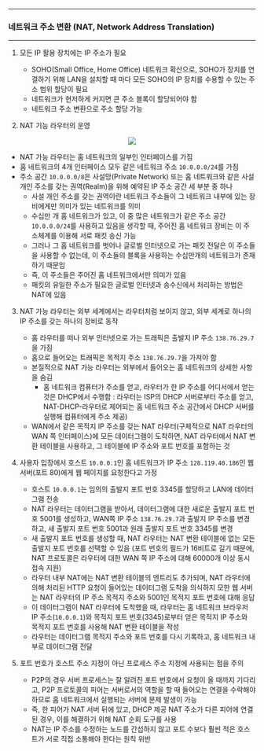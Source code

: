 -----
### 네트워크 주소 변환 (NAT, Network Address Translation)
-----
1. 모든 IP 활용 장치에는 IP 주소가 필요
   - SOHO(Small Office, Home Office) 네트워크 확산으로, SOHO가 장치를 연결하기 위해 LAN을 설치할 때 마다 모든 SOHO의 IP 장치를 수용할 수 있는 주소 범위 할당이 필요
   - 네트워크가 현저하게 커지면 큰 주소 블록이 할당되어야 함
   - 네트워크 주소 변환으로 주소 할당 가능

2. NAT 기능 라우터의 운영
<div align="center">
<img src="https://github.com/user-attachments/assets/fb7608df-9e07-4ac2-a629-fd620aa2af0d">
</div>

   - NAT 가능 라우터는 홈 네트워크의 일부인 인터페이스를 가짐
   - 홈 네트워크의 4개 인터페이스 모두 같은 네트워크 주소 ```10.0.0.0/24```를 가짐
   - 주소 공간 ```10.0.0.0/8```은 사설망(Private Network) 또는 홈 네트워크와 같은 사설 개인 주소를 갖는 권역(Realm)을 위해 예약된 IP 주소 공간 세 부분 중 하나
     + 사설 개인 주소를 갖는 권역이란 네트워크 주소들이 그 네트워크 내부에 있는 장비에게만 의미가 있는 네트워크를 의미
     + 수십만 개 홈 네트워크가 있고, 이 중 많은 네트워크가 같은 주소 공간 ```10.0.0.0/24```를 사용하고 있음을 생각할 때, 주어진 홈 네트워크 장비는 이 주소체계를 이용해 서로 패킷 송신 가능
     + 그러나 그 홈 네트워크를 벗어나 글로벌 인터넷으로 가는 패킷 전달은 이 주소들을 사용할 수 없는데, 이 주소들의 블록을 사용하는 수십만개의 네트워크가 존재하기 때문임
     + 즉, 이 주소들은 주어진 홈 네트워크에서만 의미가 있음
     + 패킷의 유일한 주소가 필요한 글로벌 인터넷과 송수신에서 처리하는 방법은 NAT에 있음

3. NAT 가능 라우터는 외부 세계에서는 라우터처럼 보이지 않고, 외부 세계로 하나의 IP 주소를 갖는 하나의 장비로 동작
   - 홈 라우터를 떠나 외부 인터넷으로 가는 트래픽은 출발지 IP 주소 ```138.76.29.7```을 가짐
   - 홈으로 들어오는 트래픽은 목적지 주소 ```138.76.29.7```을 가져야 함
   - 본질적으로 NAT 가능 라우터는 외부에서 들어오는 홈 네트워크의 상세한 사항을 숨김
     + 홈 네트워크 컴퓨터가 주소를 얻고, 라우터가 한 IP 주소를 어디서에서 얻는 것은 DHCP에서 수행함 : 라우터는 ISP의 DHCP 서버로부터 주소를 얻고, NAT-DHCP-라우터로 제어되는 홈 네트워크 주소 공간에서 DHCP 서버를 실행해 컴퓨터에게 주소 제공)
   - WAN에서 같은 목적지 IP 주소를 갖는 NAT 라우터(구체적으로 NAT 라우터의 WAN 쪽 인터페이스)에 모든 데이터그램이 도착하면, NAT 라우터에서 NAT 변환 테이블을 사용하고, 그 테이블에 IP 주소와 포트 번호를 포함하는 것

4. 사용자 입장에서 호스트 ```10.0.0.1```인 홈 네트워크가 IP 주소 ```128.119.40.186```인 웹 서버(포트 80)에게 웹 페이지를 요청한다고 가정
   - 호스트 ```10.0.0.1```는 임의의 출발지 포트 번호 3345를 할당하고 LAN에 데이터그램 전송
   - NAT 라우터는 데이터그램을 받아서, 데이터그램에 대한 새로운 출발지 포트 번호 5001를 생성하고, WAN쪽 IP 주소 ```138.76.29.7```과 출발지 IP 주소를 변경하고, 새 출발지 포트 번호 5001과 원래 출발지 포트 번호 3345를 변경
   - 새 출발지 포트 번호를 생성할 때, NAT 라우터는 NAT 변환 테이블에 없는 모든 출발지 포트 번호를 선택할 수 있음 (포트 번호의 필드가 16비트로 길기 때문에, NAT 프로토콜은 라우터에 대한 WAN 쪽 IP 주소에 대해 60000개 이상 동시 접속 지원)
   - 라우터 내부 NAT에는 NAT 변환 테이블의 엔트리도 추가되며, NAT 라우터에 의해 처리된 HTTP 요청이 들어있는 데이터그램 도착을 의식하지 모한 웹 서버는 NAT 라우터의 IP 주소 목적지 주소와 5001인 목적지 포트 번호에 대해 응답
   - 이 데이터그램이 NAT 라우터에 도착했을 때, 라우터는 홈 네트워크 브라우저 IP 주소(```10.0.0.1```)와 목적지 포트 번호(3345)로부터 얻은 목적지 IP 주소와 목적지 포트 번호를 사용해 NAT 변환 테이블을 작성
   - 라우터는 데이터그램 목적지 주소와 포트 번호를 다시 기록하고, 홈 네트워크 내부로 데이터그램 전달

5. 포트 번호가 호스트 주소 지정이 아닌 프로세스 주소 지정에 사용되는 점을 주의
   - P2P의 경우 서버 프로세스는 잘 알려진 포트 번호에서 요청이 올 때까지 기다리고, P2P 프로토콜의 피어는 서버로서의 역할을 할 때 들어오는 연결을 수락해야 하므로 홈 네트워크에서 실행되는 서버에 문제 발생이 가능
   - 즉, 한 피어가 NAT 서버 뒤에 있고, DHCP 제공 NAT 주소가 다른 피어에 연결된 경우, 이를 해결하기 위해 NAT 순회 도구를 사용
   - NAT는 IP 주소를 수정하는 노드를 간섭하지 않고 포트 수보다 훨씬 적은 호스트가 서로 직접 소통해야 한다는 원칙 위반
